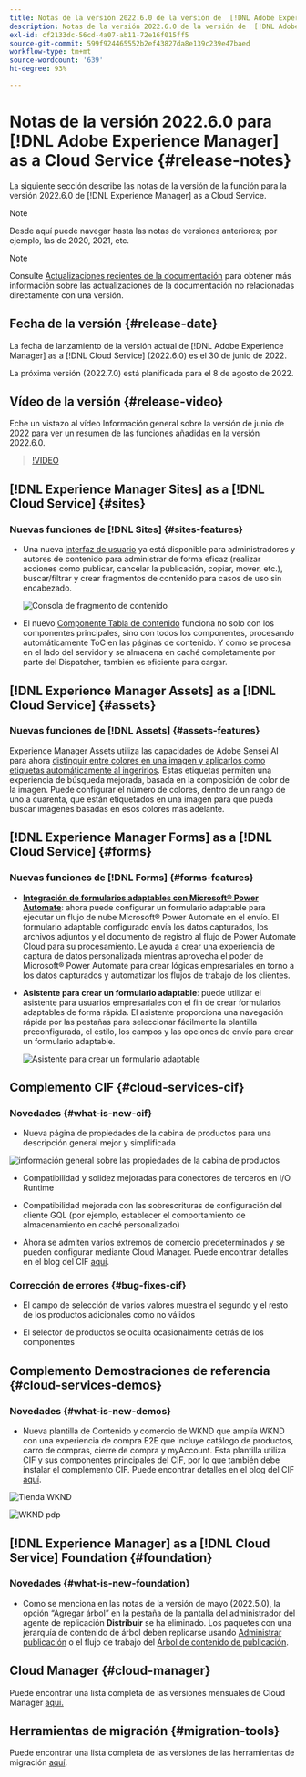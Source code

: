```yaml
---
title: Notas de la versión 2022.6.0 de la versión de  [!DNL Adobe Experience Manager]  as a Cloud Service.
description: Notas de la versión 2022.6.0 de la versión de  [!DNL Adobe Experience Manager]  as a Cloud Service.
exl-id: cf2133dc-56cd-4a07-ab11-72e16f015ff5
source-git-commit: 599f924465552b2ef43827da8e139c239e47baed
workflow-type: tm+mt
source-wordcount: '639'
ht-degree: 93%

---
```


# Notas de la versión 2022.6.0 para [!DNL Adobe Experience Manager] as a Cloud Service {#release-notes}

La siguiente sección describe las notas de la versión de la función para la versión 2022.6.0 de [!DNL Experience Manager] as a Cloud Service.

>[!NOTE]
>
>Desde aquí puede navegar hasta las notas de versiones anteriores; por ejemplo, las de 2020, 2021, etc.

>[!NOTE]
>
>Consulte [Actualizaciones recientes de la documentación](https://experienceleague.adobe.com/docs/experience-manager-release-information/aem-release-updates/doc-updates/documentation-updates.html?lang=es) para obtener más información sobre las actualizaciones de la documentación no relacionadas directamente con una versión.

## Fecha de la versión {#release-date}

La fecha de lanzamiento de la versión actual de [!DNL Adobe Experience Manager] as a [!DNL Cloud Service] (2022.6.0) es el 30 de junio de 2022.

La próxima versión (2022.7.0) está planificada para el 8 de agosto de 2022.

## Vídeo de la versión {#release-video}

Eche un vistazo al vídeo Información general sobre la versión de junio de 2022 para ver un resumen de las funciones añadidas en la versión 2022.6.0.

>[!VIDEO](https://video.tv.adobe.com/v/344308/?quality=12)

## [!DNL Experience Manager Sites] as a [!DNL Cloud Service] {#sites}

### Nuevas funciones de [!DNL Sites] {#sites-features}

* Una nueva [interfaz de usuario](/help/sites-cloud/administering/content-fragments/content-fragments-console.md) ya está disponible para administradores y autores de contenido para administrar de forma eficaz (realizar acciones como publicar, cancelar la publicación, copiar, mover, etc.), buscar/filtrar y crear fragmentos de contenido para casos de uso sin encabezado.

   ![Consola de fragmento de contenido](/help/release-notes/assets/cf-ui.png)

* El nuevo [Componente Tabla de contenido](https://experienceleague.adobe.com/docs/experience-manager-core-components/using/components/tableofcontents.html?lang=es) funciona no solo con los componentes principales, sino con todos los componentes, procesando automáticamente ToC en las páginas de contenido. Y como se procesa en el lado del servidor y se almacena en caché completamente por parte del Dispatcher, también es eficiente para cargar.

## [!DNL Experience Manager Assets] as a [!DNL Cloud Service] {#assets}

### Nuevas funciones de [!DNL Assets] {#assets-features}

Experience Manager Assets utiliza las capacidades de Adobe Sensei AI para ahora [distinguir entre colores en una imagen y aplicarlos como etiquetas automáticamente al ingerirlos](/help/assets/color-tag-images.md). Estas etiquetas permiten una experiencia de búsqueda mejorada, basada en la composición de color de la imagen. Puede configurar el número de colores, dentro de un rango de uno a cuarenta, que están etiquetados en una imagen para que pueda buscar imágenes basadas en esos colores más adelante.

## [!DNL Experience Manager Forms] as a [!DNL Cloud Service] {#forms}

### Nuevas funciones de [!DNL Forms] {#forms-features}

* **[Integración de formularios adaptables con Microsoft® Power Automate](/help/forms/forms-microsoft-power-automate-integration.md)**: ahora puede configurar un formulario adaptable para ejecutar un flujo de nube Microsoft® Power Automate en el envío. El formulario adaptable configurado envía los datos capturados, los archivos adjuntos y el documento de registro al flujo de Power Automate Cloud para su procesamiento. Le ayuda a crear una experiencia de captura de datos personalizada mientras aprovecha el poder de Microsoft® Power Automate para crear lógicas empresariales en torno a los datos capturados y automatizar los flujos de trabajo de los clientes.

* **Asistente para crear un formulario adaptable**: puede utilizar el asistente para usuarios empresariales con el fin de crear formularios adaptables de forma rápida. El asistente proporciona una navegación rápida por las pestañas para seleccionar fácilmente la plantilla preconfigurada, el estilo, los campos y las opciones de envío para crear un formulario adaptable.

   ![Asistente para crear un formulario adaptable](/help/release-notes/assets/wizard.png)

## Complemento CIF {#cloud-services-cif}

### Novedades {#what-is-new-cif}

* Nueva página de propiedades de la cabina de productos para una descripción general mejor y simplificada

![información general sobre las propiedades de la cabina de productos](/help/assets/CIF/product_cockpit_properties_overview.png)

* Compatibilidad y solidez mejoradas para conectores de terceros en I/O Runtime

* Compatibilidad mejorada con las sobrescrituras de configuración del cliente GQL (por ejemplo, establecer el comportamiento de almacenamiento en caché personalizado)

* Ahora se admiten varios extremos de comercio predeterminados y se pueden configurar mediante Cloud Manager. Puede encontrar detalles en el blog del CIF [aquí](https://medium.com/adobetech/use-aem-as-a-cloud-service-with-multiple-adobe-commerce-systems-9295612a9554).


### Corrección de errores {#bug-fixes-cif}

* El campo de selección de varios valores muestra el segundo y el resto de los productos adicionales como no válidos

* El selector de productos se oculta ocasionalmente detrás de los componentes

## Complemento Demostraciones de referencia {#cloud-services-demos}

### Novedades {#what-is-new-demos}

* Nueva plantilla de Contenido y comercio de WKND que amplía WKND con una experiencia de compra E2E que incluye catálogo de productos, carro de compras, cierre de compra y myAccount. Esta plantilla utiliza CIF y sus componentes principales del CIF, por lo que también debe instalar el complemento CIF. Puede encontrar detalles en el blog del CIF [aquí](https://medium.com/adobetech/learn-how-to-create-a-shoppable-experience-with-the-new-wknd-reference-site-and-cif-b3b2c161f67e).

![Tienda WKND](/help/assets/CIF/wknd_shop.png)

![WKND pdp](/help/assets/CIF/wknd_pdp.png)

## [!DNL Experience Manager] as a [!DNL Cloud Service] Foundation {#foundation}

### Novedades {#what-is-new-foundation}

* Como se menciona en las notas de la versión de mayo (2022.5.0), la opción “Agregar árbol” en la pestaña de la pantalla del administrador del agente de replicación **Distribuir** se ha eliminado. Los paquetes con una jerarquía de contenido de árbol deben replicarse usando [Administrar publicación](/help/operations/replication.md#manage-publication) o el flujo de trabajo del [Árbol de contenido de publicación](/help/operations/replication.md#manage-publication#publish-content-tree-workflow).

## Cloud Manager {#cloud-manager}

Puede encontrar una lista completa de las versiones mensuales de Cloud Manager [aquí.](/help/implementing/cloud-manager/release-notes/current.md)

## Herramientas de migración {#migration-tools}

Puede encontrar una lista completa de las versiones de las herramientas de migración [aquí](/help/journey-migration/release-notes/release-notes-migration-tools-current.md).
